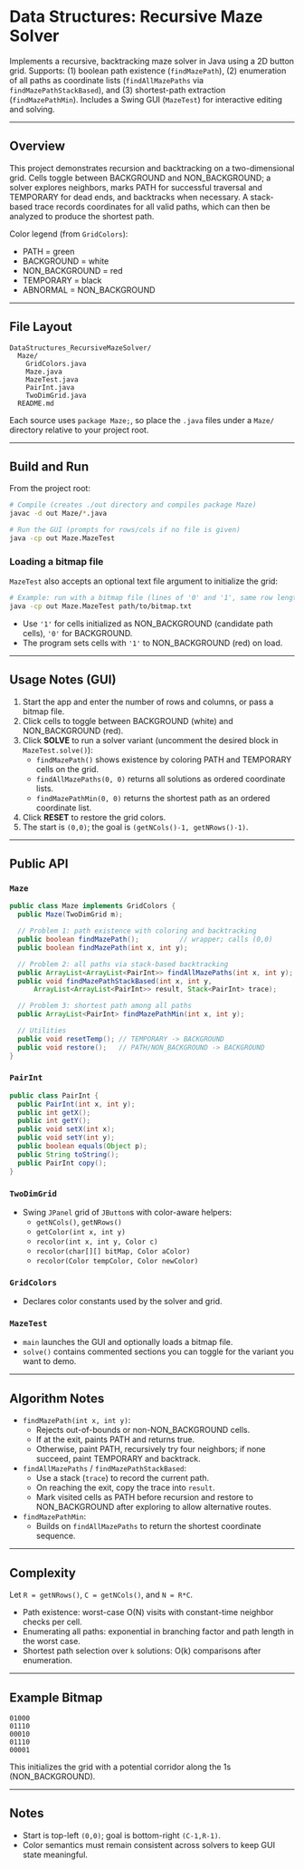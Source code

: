 # Data Structures: Recursive Maze Solver 

Implements a recursive, backtracking maze solver in Java using a 2D button grid. Supports: (1) boolean path existence (`findMazePath`), (2) enumeration of all paths as coordinate lists (`findAllMazePaths` via `findMazePathStackBased`), and (3) shortest-path extraction (`findMazePathMin`). Includes a Swing GUI (`MazeTest`) for interactive editing and solving.

---

## Overview
This project demonstrates recursion and backtracking on a two-dimensional grid. Cells toggle between BACKGROUND and NON_BACKGROUND; a solver explores neighbors, marks PATH for successful traversal and TEMPORARY for dead ends, and backtracks when necessary. A stack-based trace records coordinates for all valid paths, which can then be analyzed to produce the shortest path.

Color legend (from `GridColors`):
- PATH = green
- BACKGROUND = white
- NON_BACKGROUND = red
- TEMPORARY = black
- ABNORMAL = NON_BACKGROUND

---

## File Layout
```
DataStructures_RecursiveMazeSolver/
  Maze/
    GridColors.java
    Maze.java
    MazeTest.java
    PairInt.java
    TwoDimGrid.java
  README.md
```

Each source uses `package Maze;`, so place the `.java` files under a `Maze/` directory relative to your project root.

---

## Build and Run
From the project root:
```bash
# Compile (creates ./out directory and compiles package Maze)
javac -d out Maze/*.java

# Run the GUI (prompts for rows/cols if no file is given)
java -cp out Maze.MazeTest
```

### Loading a bitmap file
`MazeTest` also accepts an optional text file argument to initialize the grid:
```bash
# Example: run with a bitmap file (lines of '0' and '1', same row length)
java -cp out Maze.MazeTest path/to/bitmap.txt
```
- Use `'1'` for cells initialized as NON_BACKGROUND (candidate path cells), `'0'` for BACKGROUND.
- The program sets cells with `'1'` to NON_BACKGROUND (red) on load.

---

## Usage Notes (GUI)
1. Start the app and enter the number of rows and columns, or pass a bitmap file.
2. Click cells to toggle between BACKGROUND (white) and NON_BACKGROUND (red).
3. Click **SOLVE** to run a solver variant (uncomment the desired block in `MazeTest.solve()`):
   - `findMazePath()` shows existence by coloring PATH and TEMPORARY cells on the grid.
   - `findAllMazePaths(0, 0)` returns all solutions as ordered coordinate lists.
   - `findMazePathMin(0, 0)` returns the shortest path as an ordered coordinate list.
4. Click **RESET** to restore the grid colors.
5. The start is `(0,0)`; the goal is `(getNCols()-1, getNRows()-1)`.

---

## Public API

### `Maze`
```java
public class Maze implements GridColors {
  public Maze(TwoDimGrid m);

  // Problem 1: path existence with coloring and backtracking
  public boolean findMazePath();          // wrapper; calls (0,0)
  public boolean findMazePath(int x, int y);

  // Problem 2: all paths via stack-based backtracking
  public ArrayList<ArrayList<PairInt>> findAllMazePaths(int x, int y);
  public void findMazePathStackBased(int x, int y,
      ArrayList<ArrayList<PairInt>> result, Stack<PairInt> trace);

  // Problem 3: shortest path among all paths
  public ArrayList<PairInt> findMazePathMin(int x, int y);

  // Utilities
  public void resetTemp(); // TEMPORARY -> BACKGROUND
  public void restore();   // PATH/NON_BACKGROUND -> BACKGROUND
}
```

### `PairInt`
```java
public class PairInt {
  public PairInt(int x, int y);
  public int getX();
  public int getY();
  public void setX(int x);
  public void setY(int y);
  public boolean equals(Object p);
  public String toString();
  public PairInt copy();
}
```

### `TwoDimGrid`
- Swing `JPanel` grid of `JButton`s with color-aware helpers:
  - `getNCols()`, `getNRows()`
  - `getColor(int x, int y)`
  - `recolor(int x, int y, Color c)`
  - `recolor(char[][] bitMap, Color aColor)`
  - `recolor(Color tempColor, Color newColor)`

### `GridColors`
- Declares color constants used by the solver and grid.

### `MazeTest`
- `main` launches the GUI and optionally loads a bitmap file.
- `solve()` contains commented sections you can toggle for the variant you want to demo.

---

## Algorithm Notes
- `findMazePath(int x, int y)`:
  - Rejects out-of-bounds or non-NON_BACKGROUND cells.
  - If at the exit, paints PATH and returns true.
  - Otherwise, paint PATH, recursively try four neighbors; if none succeed, paint TEMPORARY and backtrack.
- `findAllMazePaths` / `findMazePathStackBased`:
  - Use a stack (`trace`) to record the current path.
  - On reaching the exit, copy the trace into `result`.
  - Mark visited cells as PATH before recursion and restore to NON_BACKGROUND after exploring to allow alternative routes.
- `findMazePathMin`:
  - Builds on `findAllMazePaths` to return the shortest coordinate sequence.

---

## Complexity
Let `R = getNRows()`, `C = getNCols()`, and `N = R*C`.
- Path existence: worst-case O(N) visits with constant-time neighbor checks per cell.
- Enumerating all paths: exponential in branching factor and path length in the worst case.
- Shortest path selection over `k` solutions: O(k) comparisons after enumeration.

---

## Example Bitmap
```
01000
01110
00010
01110
00001
```
This initializes the grid with a potential corridor along the 1s (NON_BACKGROUND).

---

## Notes
- Start is top-left `(0,0)`; goal is bottom-right `(C-1,R-1)`.
- Color semantics must remain consistent across solvers to keep GUI state meaningful.
